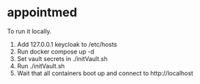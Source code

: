 # appointmed

To run it locally.

1. Add 127.0.0.1 keycloak to /etc/hosts
2. Run docker compose up -d
3. Set vault secrets in ./initVault.sh
4. Run ./initVault.sh
5. Wait that all containers boot up and connect to http://localhost